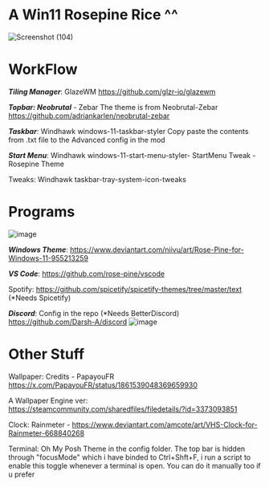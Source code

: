 # A Win11 Rosepine Rice ^^
![Screenshot (104)](https://github.com/user-attachments/assets/a1f77ad3-721e-4cce-88d7-ee76a085b11a)

# WorkFlow
***Tiling Manager***: GlazeWM
https://github.com/glzr-io/glazewm

***Topbar: Neobrutal*** - Zebar
The theme is from Neobrutal-Zebar
https://github.com/adriankarlen/neobrutal-zebar

***Taskbar***: Windhawk
windows-11-taskbar-styler
Copy paste the contents from .txt file to the Advanced config in the mod

***Start Menu***: Windhawk
windows-11-start-menu-styler- StartMenu Tweak - Rosepine Theme

Tweaks: Windhawk
taskbar-tray-system-icon-tweaks

# Programs
![image](https://github.com/user-attachments/assets/7a2be94a-349c-437c-b77d-9261cc133c11)

***Windows Theme***: https://www.deviantart.com/niivu/art/Rose-Pine-for-Windows-11-955213259


***VS Code***: https://github.com/rose-pine/vscode

Spotify: https://github.com/spicetify/spicetify-themes/tree/master/text
(*Needs Spicetify)

***Discord***: Config in the repo
(*Needs BetterDiscord) 
https://github.com/Darsh-A/discord
![image](https://i.imgur.com/MWGPMDU.png)



# Other Stuff

Wallpaper: Credits - PapayouFR https://x.com/PapayouFR/status/1861539048369659930

A Wallpaper Engine ver: https://steamcommunity.com/sharedfiles/filedetails/?id=3373093851

Clock: Rainmeter - https://www.deviantart.com/amcote/art/VHS-Clock-for-Rainmeter-668840268

Terminal: Oh My Posh
Theme in the config folder. The top bar is hidden through "focusMode" which i have binded to Ctrl+Shft+F, i run a script to enable this toggle whenever a terminal is open. You can do it manually too if u prefer 
